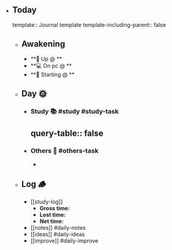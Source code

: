 - ## Today
  template:: Journal template
  template-including-parent:: false
	- ## Awakening
		- **🥱 Up @ **
		- **💻 On pc @ **
		- **🦉 Starting @ **
	- ## Day 🌞
		- ### Study 📚 #study #study-task
		  query-table:: false
			-
		- ### Others 🗿 #others-task
			-
	- ## Log 🪵
		- [[study-log]]
			- **Gross time:**
			- **Lost time:**
			- **Net time:**
		- [[notes]] #daily-notes
		- [[ideas]] #daily-ideas
		- [[improve]] #daily-improve
